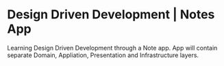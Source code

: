 Design Driven Development | Notes App
=====================

Learning Design Driven Development through a Note app.
App will contain separate Domain, Appliation, Presentation and Infrastructure layers.
